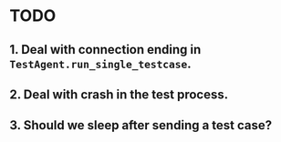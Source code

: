 # TODO

## 1. Deal with connection ending in `TestAgent.run_single_testcase`.

## 2. Deal with crash in the test process.

## 3. Should we sleep after sending a test case?
